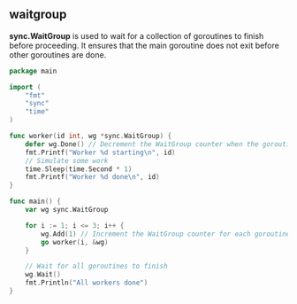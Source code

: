 ## waitgroup
**sync.WaitGroup** is used to wait for a collection of goroutines to finish before proceeding.
It ensures that the main goroutine does not exit before other goroutines are done.

```go
package main

import (
	"fmt"
	"sync"
	"time"
)

func worker(id int, wg *sync.WaitGroup) {
	defer wg.Done() // Decrement the WaitGroup counter when the goroutine is done
	fmt.Printf("Worker %d starting\n", id)
	// Simulate some work
	time.Sleep(time.Second * 1)
	fmt.Printf("Worker %d done\n", id)
}

func main() {
	var wg sync.WaitGroup

	for i := 1; i <= 3; i++ {
		wg.Add(1) // Increment the WaitGroup counter for each goroutine
		go worker(i, &wg)
	}

	// Wait for all goroutines to finish
	wg.Wait()
	fmt.Println("All workers done")
}
```
